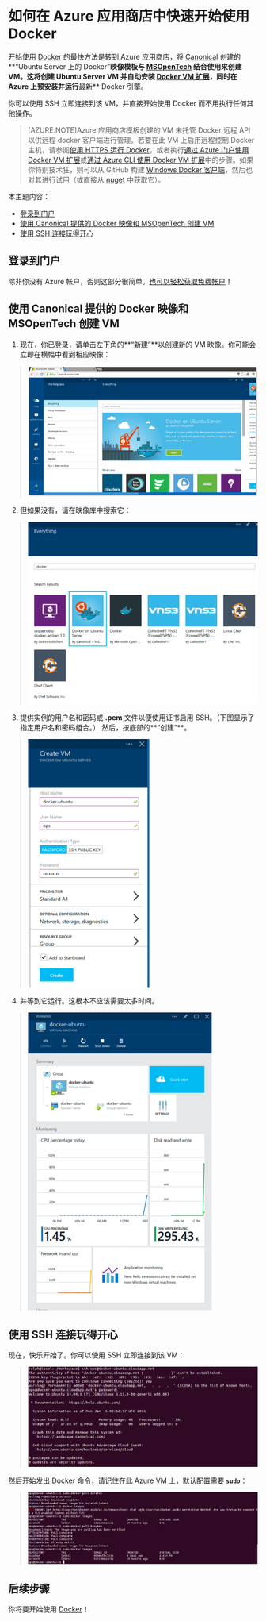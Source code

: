 <properties pageTitle="如何快速将 Docker 用于 Ubuntu-Docker VM 映像" description="介绍并演示如何在几分钟内直接从 Azure 映像库“使用 Ubuntu Server 上的 Docker”" services="virtual-machines" documentationCenter="" authors="squillace" manager="timlt" editor="tysonn"/>

<tags ms.service="virtual-machines" ms.date="05/20/2015" wacn.date="08/29/2015"/>

# 如何在 Azure 应用商店中快速开始使用 Docker

开始使用 [Docker] 的最快方法是转到 Azure 应用商店，将 [Canonical] 创建的**“Ubuntu Server 上的 Docker”**映像模板与 [MSOpenTech] 结合使用来创建 VM。这将创建 Ubuntu Server VM 并自动安装 [Docker VM 扩展](virtual-machines-docker-vm-extension)，同时在 Azure 上预安装并运行**最新** Docker 引擎。

你可以使用 SSH 立即连接到该 VM，并直接开始使用 Docker 而不用执行任何其他操作。

> [AZURE.NOTE]Azure 应用商店模板创建的 VM 未托管 Docker 远程 API 以供远程 docker 客户端进行管理。若要在此 VM 上启用远程控制 Docker 主机，请参阅[使用 HTTPS 运行 Docker](https://docs.docker.com/articles/https/)，或者执行[通过 Azure 门户使用 Docker VM 扩展](virtual-machines-docker-with-portal)或[通过 Azure CLI 使用 Docker VM 扩展](virtual-machines-docker-with-xplat-cli)中的步骤。如果你特别技术狂，则可以从 GitHub 构建 [Windows Docker 客户端](https://github.com/ahmetalpbalkan/Docker.DotNet)，然后也对其进行试用（或直接从 [nuget](https://www.nuget.org/packages/Docker.DotNet/) 中获取它）。

本主题内容：

- [登录到门户]
- [使用 Canonical 提供的 Docker 映像和 MSOpenTech 创建 VM]
- [使用 SSH 连接玩得开心]

## <a id='logon'>登录到门户</a>

除非你没有 Azure 帐户，否则这部分很简单。[也可以轻松获取免费帐户](/pricing/1rmb-trial/)！

## <a id='createvm'>使用 Canonical 提供的 Docker 映像和 MSOpenTech 创建 VM</a>

1. 现在，你已登录，请单击左下角的**“新建”**以创建新的 VM 映像。你可能会立即在横幅中看到相应映像：

> ![在横幅中选择 Docker Ubuntu 映像](./media/virtual-machines-docker-ubuntu-quickstart/CreateNewDockerBanner.png)

2. 但如果没有，请在映像库中搜索它：

> ![在映像库中找到该映像](./media/virtual-machines-docker-ubuntu-quickstart/DockerOnUbuntuServerMSOpenTech.png)

3. 提供实例的用户名和密码或 **.pem** 文件以便使用证书启用 SSH。（下图显示了指定用户名和密码组合。） 然后，按底部的**“创建”**。

> ![配置 VM 实例](./media/virtual-machines-docker-ubuntu-quickstart/CreateVMDockerUbuntuPwd.png)

4. 并等到它运行。这根本不应该需要太多时间。

> ![在门户中运行的 Docker 映像](./media/virtual-machines-docker-ubuntu-quickstart/DockerUbuntuRunning.png)

## <a id='havingfun'>使用 SSH 连接玩得开心</a>

现在，快乐开始了。你可以使用 SSH 立即连接到该 VM：

> ![使用 SSH 进行连接](./media/virtual-machines-docker-ubuntu-quickstart/SSHToDockerUbuntu.png)

然后开始发出 Docker 命令，请记住在此 Azure VM 上，默认配置需要 **`sudo`**：

> ![提取映像](./media/virtual-machines-docker-ubuntu-quickstart/DockerPullSmallImages.png)

<!--Every topic should have next steps and links to the next logical set of content to keep the customer engaged-->
## 后续步骤

你将要开始使用 [Docker]！

<!--Anchors-->
[登录到门户]: #logon
[使用 Canonical 提供的 Docker 映像和 MSOpenTech 创建 VM]: #createvm
[使用 SSH 连接玩得开心]: #havingfun
[Next steps]: #next-steps


[Docker]: https://www.docker.com/
[BusyBox]: http://zh.wikipedia.org/wiki/BusyBox
[Docker scratch image]: https://docs.docker.com/articles/baseimages/#creating-a-simple-base-image-using-scratch
[Canonical]: http://www.canonical.com/
[MSOpenTech]: http://msopentech.com/

<!---HONumber=67-->